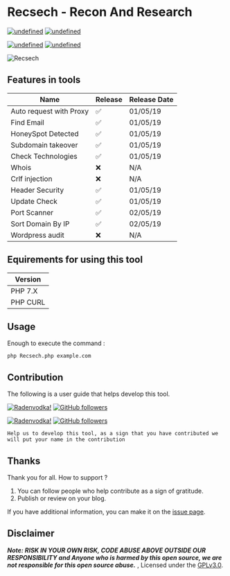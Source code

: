 # Recsech - Recon And Research 

<a href="https://github.com/radenvodka/Recsech/releases/latest"><img alt="undefined" src="https://img.shields.io/github/release/radenvodka/Recsech.svg"></a>
<a href="https://github.com/radenvodka" target="_blank"><img alt="undefined" src="https://img.shields.io/github/last-commit/radenvodka/Recsech.svg"></a>



<a href="https://github.com/radenvodka/Recsech/releases" target="_blank"><img alt="undefined" src="https://badgen.net/badge//Windows/blue?icon=windows"></a>
<a href="https://github.com/radenvodka/Recsech/releases" target="_blank"><img alt="undefined" src="https://badgen.net/badge//Linux64/orange?icon=terminal"></a>


![Recsech](https://github.com/radenvodka/Recsech/raw/master/Recsech.PNG)

## Features in tools

| Name    | Release            | Release Date       |
| ------- | ------------------ | ------------------ |
| Auto request with Proxy   | :white_check_mark:   | 01/05/19 |
| Find Email   | :white_check_mark:                | 01/05/19 |
| HoneySpot Detected   | :white_check_mark:        | 01/05/19 |
| Subdomain takeover   | :white_check_mark:        | 01/05/19 |
| Check Technologies   | :white_check_mark:        | 01/05/19 |
| Whois                | :x: | N/A |
| Crlf injection       | :x: | N/A |
| Header Security      | :white_check_mark: | 01/05/19 |
| Update Check         | :white_check_mark: | 01/05/19 |
| Port Scanner         | :white_check_mark: | 02/05/19 |
| Sort Domain By IP    | :white_check_mark: | 02/05/19 |
| Wordpress audit      | :x: | N/A |

## Equirements for using this tool

| Version | 
| ------- |
| PHP 7.X | 
| PHP CURL|


Usage
----

Enough to execute the command :

    php Recsech.php example.com


## Contribution

The following is a user guide that helps develop this tool.


[![Radenvodka!](https://img.shields.io/badge/Radenvodka-Developers-1abc9c.svg)](https://github.com/radenvodka)
[![GitHub followers](https://img.shields.io/github/followers/radenvodka.svg?style=social&label=Follow&maxAge=2592000)](https://github.com/radenvodka?tab=followers)

[![Radenvodka!](https://img.shields.io/badge/Linuxsec-PublicationMedia-1abc9c.svg)](https://github.com/radenvodka)
[![GitHub followers](https://img.shields.io/github/followers/linuxsec.svg?style=social&label=Follow&maxAge=2592000)](https://github.com/linuxsec?tab=followers)



    Help us to develop this tool, as a sign that you have contributed we will put your name in the contribution

## Thanks

Thank you for all.  How to support ?

1. You can follow people who help contribute as a sign of gratitude.
2. Publish or review on your blog. 

If you have additional information, you can make it on the [issue page](https://github.com/radenvodka/Recsech/issues).


## Disclaimer

***Note: RISK IN YOUR OWN RISK, CODE ABUSE ABOVE OUTSIDE OUR RESPONSIBILITY and Anyone who is harmed by this open source, we are not responsible for this open source abuse.*** , Licensed under the [GPLv3.0](https://github.com/GitSquared/edex-ui/blob/master/LICENSE).
